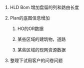 1.  HLD Bom 增加盘留的列和路由长度
    
2.  Plan的底图信息增加
    
    1.  HO的OR数据
        
    2.  某些区域的建筑物，道路
        
    3.  某些区域的现网资源数据
        
3.  整理下试用客户的问卷问题